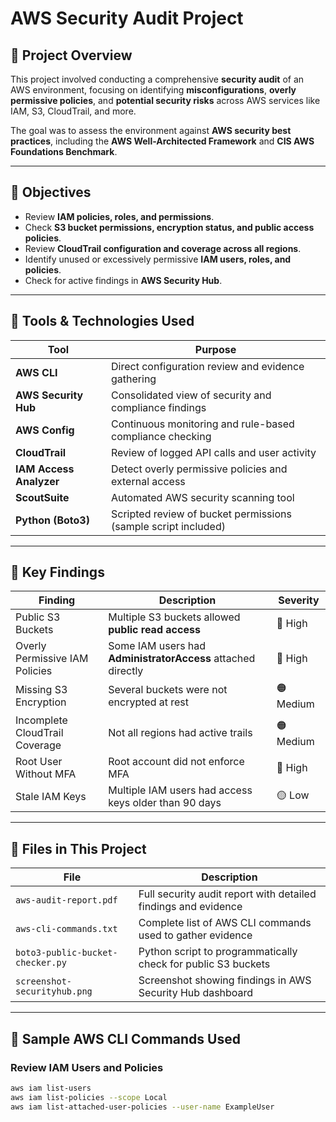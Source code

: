 # AWS Security Audit Project

## 📄 Project Overview

This project involved conducting a comprehensive **security audit** of an AWS environment, focusing on identifying **misconfigurations**, **overly permissive policies**, and **potential security risks** across AWS services like IAM, S3, CloudTrail, and more.

The goal was to assess the environment against **AWS security best practices**, including the **AWS Well-Architected Framework** and **CIS AWS Foundations Benchmark**.

---

## 🎯 Objectives

- Review **IAM policies, roles, and permissions**.
- Check **S3 bucket permissions, encryption status, and public access policies**.
- Review **CloudTrail configuration and coverage across all regions**.
- Identify unused or excessively permissive **IAM users, roles, and policies**.
- Check for active findings in **AWS Security Hub**.

---

## 🔧 Tools & Technologies Used

| Tool | Purpose |
|---|---|
| **AWS CLI** | Direct configuration review and evidence gathering |
| **AWS Security Hub** | Consolidated view of security and compliance findings |
| **AWS Config** | Continuous monitoring and rule-based compliance checking |
| **CloudTrail** | Review of logged API calls and user activity |
| **IAM Access Analyzer** | Detect overly permissive policies and external access |
| **ScoutSuite** | Automated AWS security scanning tool |
| **Python (Boto3)** | Scripted review of bucket permissions (sample script included) |

---

## 🔬 Key Findings

| Finding | Description | Severity |
|---|---|---|
| Public S3 Buckets | Multiple S3 buckets allowed **public read access** | 🔴 High |
| Overly Permissive IAM Policies | Some IAM users had **AdministratorAccess** attached directly | 🔴 High |
| Missing S3 Encryption | Several buckets were not encrypted at rest | 🟠 Medium |
| Incomplete CloudTrail Coverage | Not all regions had active trails | 🟠 Medium |
| Root User Without MFA | Root account did not enforce MFA | 🔴 High |
| Stale IAM Keys | Multiple IAM users had access keys older than 90 days | 🟡 Low |

---

## 📂 Files in This Project

| File | Description |
|---|---|
| `aws-audit-report.pdf` | Full security audit report with detailed findings and evidence |
| `aws-cli-commands.txt` | Complete list of AWS CLI commands used to gather evidence |
| `boto3-public-bucket-checker.py` | Python script to programmatically check for public S3 buckets |
| `screenshot-securityhub.png` | Screenshot showing findings in AWS Security Hub dashboard |

---

## 📝 Sample AWS CLI Commands Used

### Review IAM Users and Policies
```bash
aws iam list-users
aws iam list-policies --scope Local
aws iam list-attached-user-policies --user-name ExampleUser

